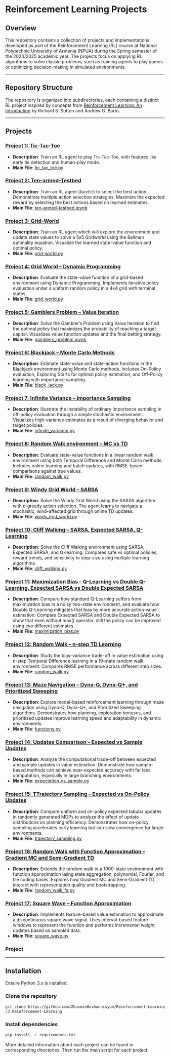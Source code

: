 # Reinforcement Learning Projects 

## Overview

This repository contains a collection of projects and implementations developed as part of the Reinforcement Learning (RL) course 
at National Polytechnic University of Armenia (NPUA) during the Spring semester of the 2024/2025 academic year.
The projects focus on applying RL algorithms to solve classic problems, such as training agents to play games or optimizing decision-making in simulated environments.

---

## Repository Structure
The repository is organized into subdirectories, each containing a distinct RL project inspired by 
concepts from [Reinforcement Learning: An Introduction](http://incompleteideas.net/book/RLbook2020.pdf) by Richard S. Sutton and Andrew G. Barto.

---

## Projects 

### [Project 1: Tic-Tac-Toe](tic-tac-toe/)
- **Description**: Train an RL agent to play Tic-Tac-Toe, with features like early tie detection and human-play mode.
- **Main File**: [tic_tac_toe.py](tic-tac-toe/src/tic_tac_toe.py)

### [Project 2: Ten-armed-Testbed](ten-armed-testbed/)
- **Description**: Train an RL agent (`Bandit`) to select the best action. Demonstrate multiple action selection strategies. Maximize the expected reward by selecting the best actions based on learned estimates.
- **Main File**: [ten-armed-testbed.ipynb](ten-armed-testbed/notebooks/ten_armed_testbed.ipynb)

### [Project 3: Grid-World](gridworld-mdp/)
- **Description**: Train an RL agent which will explore the environment and update state values to solve a 5x5 Gridworld using the Bellman optimality equation. Visualize the learned state-value function and optimal policy.
- **Main File**: [grid-world.py](gridworld-mdp/src/grid_world.py)

### [Project 4: Grid World – Dynamic Programming](gridworld-dp/)
- **Description**: Evaluate the state-value function of a grid-based environment using Dynamic Programming. Implements iterative policy evaluation under a uniform random policy in a 4x4 grid with terminal states.
- **Main File**: [grid_world.py](gridworld-dp/src/grid_world.py)

### [Project 5: Gamblers Problem – Value Iteration](gambler-problem/)
- **Description**: Solve the Gambler’s Problem using Value Iteration to find the optimal policy that maximizes the probability of reaching a target capital. Visualizes value function updates and the final betting strategy.
- **Main File**: [gamblers_problem.ipynb](gambler-problem/notebooks/gamblers_problem.ipynb)

### [Project 6: Blackjack – Monte Carlo Methods](blackjack/)  
- **Description**: Estimate state-value and state-action functions in the Blackjack environment using Monte Carlo methods. Includes On-Policy evaluation, Exploring Starts for optimal policy estimation, and Off-Policy learning with importance sampling.  
- **Main File**: [black_jack.py](blackjack/src/black_jack.py)

### [Project 7: Infinite Variance – Importance Sampling](infinite-variance/)  
- **Description**: Illustrate the instability of ordinary importance sampling in off-policy evaluation through a simple stochastic environment. Visualizes high-variance estimates as a result of diverging behavior and target policies.  
- **Main File**: [infinite_variance.py](infinite-variance/src/infinite_variance.py)

### [Project 8: Random Walk environment – MC vs TD](random-walk/)
- **Description**: Evaluate state-value functions in a linear random walk environment using both Temporal Difference and Monte Carlo methods. Includes online learning and batch updates, with RMSE-based comparisons against true values.  
- **Main File**: [random_walk.py](random-walk/src/random_walk.py)

### [Project 9: Windy Grid World – SARSA](windy-gridworld/)
- **Description**:  Solve the Windy Grid World using the SARSA algorithm with ε-greedy action selection. The agent learns to navigate a stochastic, wind-affected grid through online TD updates.
- **Main File**: [windy_grid_world.py](windy-gridworld/src/windy_grid_world.py)

### [Project 10: Cliff Walking – SARSA, Expected SARSA, Q-Learning](cliff-walking/)
- **Description**: Solve the Cliff Walking environment using SARSA, Expected SARSA, and Q-learning. Compares safe vs optimal policies, reward trends, and sensitivity to step-size using multiple learning algorithms.  
- **Main File**: [cliff_walking.py](cliff-walking/src/cliff_walking.py)

### [Project 11: Maximization Bias – Q-Learning vs Double Q-Learning, Expected SARSA vs Double Expected SARSA](maximization-bias/)
- **Description**: Compare how standard Q-Learning suffers from maximization bias in a noisy two-state environment, and evaluate how Double Q-Learning mitigates that bias by more accurate action‐value estimation. Compare Expected SARSA and Double Expected SARSA to show that even without max() operator, still the policy can be improved using two different estimates.
- **Main File**: [maximization_bias.py](maximization-bias/src/maximization_bias.py)

### [Project 12: Random Walk – n-step TD Learning](random-walk-ntd/)  
- **Description**: Study the bias–variance trade-off in value estimation using n-step Temporal Difference learning in a 19-state random walk environment. Compares RMSE performance across different step sizes.  
- **Main File**: [random_walk.py](random-walk-ntd/src/random_walk.py)

### [Project 13: Maze Navigation – Dyna-Q, Dyna-Q+, and Prioritized Sweeping](mazes/)
- **Description**: Explore model-based reinforcement learning through maze navigation using Dyna-Q, Dyna-Q+, and Prioritized Sweeping algorithms. Demonstrates how planning, exploration bonuses, and prioritized updates improve learning speed and adaptability in dynamic environments.  
- **Main File**: [functions.py](mazes/src/functions.py)

### [Project 14: Updates Comparison – Expected vs Sample Updates](updates-comparison/)
- **Description**: Analyze the computational trade-off between expected and sample updates in value estimation. Demonstrate how sample-based methods can achieve near-expected accuracy with far less computation, especially in large branching environments. 
- **Main File**: [expectation_vs_sample.py](updates-comparison/src/expectation_vs_sample.py)

### [Project 15: TTrajectory Sampling – Expected vs On-Policy Updates](trajectory-sampling/)
- **Description**: Compare uniform and on-policy expected tabular updates in randomly generated MDPs to analyze the effect of update distributions on planning efficiency. Demonstrates how on-policy sampling accelerates early learning but can slow convergence for larger environments.
- **Main File**: [trajectory_sampling.py](trajectory-sampling/src/trajectory_sampling.py)

### [Project 16: Random Walk with Function Approximation – Gradient MC and Semi-Gradient TD](random-walk-fa/)  
- **Description**: Extends the random walk to a 1000-state environment with function approximation using state aggregation, polynomial, Fourier, and tile coding bases. Explores how Gradient MC and Semi-Gradient TD interact with representation quality and bootstrapping.  
- **Main File**: [random_walk_fa.py](random-walk-fa/src/random_walk_fa.py)

### [Project 17: Square Wave – Function Approximation](coarse-coding/)
- **Description**: Implements feature-based value estimation to approximate a discontinuous square wave signal. Uses interval-based feature windows to represent the function and performs incremental weight updates based on sampled data.
- **Main File**: [square_wave.py](coarse-coding/src/square_wave.py)


### Project 


---

## Installation

Ensure Python 3.x is installed.

### Clone the repository 
```bash 
git clone https://github.com/ZhasminHovhannisyan/Reinforcement-Learning.git
cd Reinforcement-Learning
```
### Install dependencies
```bash
pip install -r requirements.txt
```
More detailed information about each project can be found in corresponding directories.
Then run the main script for each project.
